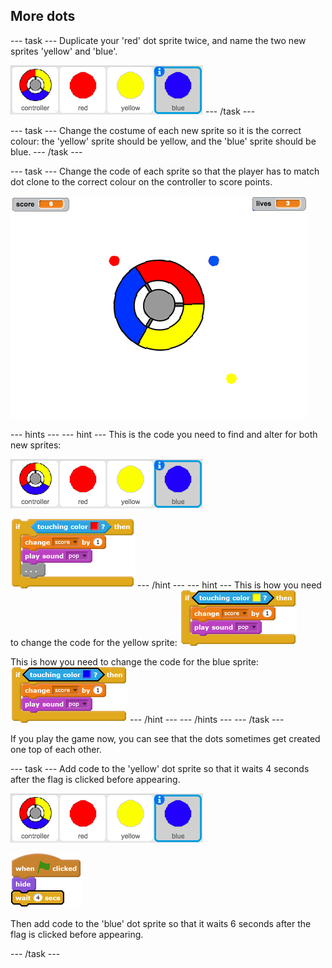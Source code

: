 ## More dots

--- task ---
Duplicate your 'red' dot sprite twice, and name the two new sprites 'yellow' and 'blue'.

![screenshot](images/dots-more-dots.png)
--- /task ---

--- task ---
Change the costume of each new sprite so it is the correct colour: the 'yellow' sprite should be yellow, and the 'blue' sprite should be blue.
--- /task ---

--- task ---
Change the code of each sprite so that the player has to match dot clone to the correct colour on the controller to score points.

![screenshot](images/dots-all-test.png)

--- hints ---
--- hint ---
This is the code you need to find and alter for both new sprites:

![screenshot](images/dots-more-dots.png)

![blocks_1545237726_288257](images/blocks_1545237726_288257.png)
--- /hint ---
--- hint ---
This is how you need to change the code for the yellow sprite:
![blocks_1545237727_4041824](images/blocks_1545237727_4041824.png)

This is how you need to change the code for the blue sprite:
![blocks_1545237728_4988055](images/blocks_1545237728_4988055.png)
--- /hint ---
--- /hints ---
--- /task ---

If you play the game now, you can see that the dots sometimes get created one top of each other.

--- task ---
Add code to the 'yellow' dot sprite so that it waits 4 seconds after the flag is clicked before appearing.

![screenshot](images/dots-more-dots.png)

![blocks_1545237729_5589716](images/blocks_1545237729_5589716.png)

Then add code to the 'blue' dot sprite so that it waits 6 seconds after the flag is clicked before appearing.

--- /task ---
